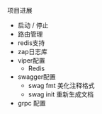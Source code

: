 项目进展
* 启动 / 停止
* 路由管理
* redis支持
* zap日志库
* viper配置
  * Redis
* swagger配置
  * swag fmt 美化注释格式
  * swag init 重新生成文档
* grpc 配置